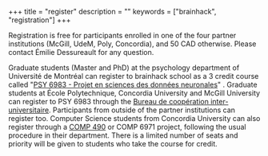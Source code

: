 +++
title = "register"
description = ""
keywords = ["brainhack", "registration"]
+++

Registration is free for participants enrolled in one of the four partner institutions (McGill, UdeM, Poly, Concordia), and 50 CAD otherwise. Please contact Émilie Dessureault for any question.

Graduate students (Master and PhD) at the psychology department of Université de Montréal can register to brainhack school as a 3 credit course called "[PSY 6983 - Projet en sciences des données neuronales](https://admission.umontreal.ca/cours-et-horaires/cours/psy-6983/)" . Graduate students at École Polytechnique, Concordia University and McGill University can register to PSY 6983 through the [Bureau de coopération inter-universitaire](https://admission.umontreal.ca/cours-et-horaires/cours/psy-6983/). Participants from outside of the partner institutions can register too. Computer Science students from Concordia University can also register through a [COMP 490](http://www.concordia.ca/academics/undergraduate/calendar/current/sec71/71-70.html) or COMP 6971 project, following the usual procedure in their department. There is a limited number of seats and priority will be given to students who take the course for credit.
